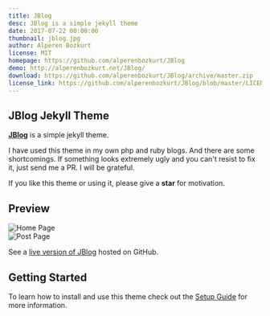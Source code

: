 ```yaml
---
title: JBlog
desc: JBlog is a simple jekyll theme
date: 2017-07-22 00:00:00
thumbnail: jblog.jpg
author: Alperen Bozkurt
license: MIT
homepage: https://github.com/alperenbozkurt/JBlog
demo: http://alperenbozkurt.net/JBlog/
download: https://github.com/alperenbozkurt/JBlog/archive/master.zip
license_link: https://github.com/alperenbozkurt/JBlog/blob/master/LICENSE
---
```

## JBlog Jekyll Theme

**[JBlog](http://alperenbozkurt.net/JBlog)** is a simple jekyll theme.

I have used this theme in my own php and ruby blogs. And there are some shortcomings. If something looks extremely ugly and you can't resist to fix it, just send me a PR. I will be grateful.

If you like this theme or using it, please give a **star** for motivation.

## Preview

![Home Page](https://github.com/alperenbozkurt/JBlog/blob/master/assets/img/screenshot-home.png?raw=true)    
![Post Page](https://github.com/alperenbozkurt/JBlog/blob/master/assets/img/screenshot-post.png?raw=true)

See a [live version of JBlog](http://alperenbozkurt.net/JBlog) hosted on GitHub.

## Getting Started

To learn how to install and use this theme check out the [Setup Guide](http://alperenbozkurt.net/JBlog/JBlog-theme/) for more information.
